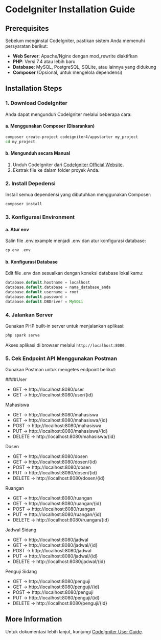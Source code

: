 # CodeIgniter Installation Guide

## Prerequisites
Sebelum menginstal CodeIgniter, pastikan sistem Anda memenuhi persyaratan berikut:

- **Web Server**: Apache/Nginx dengan mod_rewrite diaktifkan
- **PHP**: Versi 7.4 atau lebih baru
- **Database**: MySQL, PostgreSQL, SQLite, atau lainnya yang didukung
- **Composer** (Opsional, untuk mengelola dependensi)

## Installation Steps

### 1. Download CodeIgniter

Anda dapat mengunduh CodeIgniter melalui beberapa cara:

#### a. Menggunakan Composer (Disarankan)
```bash
composer create-project codeigniter4/appstarter my_project
cd my_project
```

#### b. Mengunduh secara Manual
1. Unduh CodeIgniter dari [CodeIgniter Official Website](https://codeigniter.com/download).
2. Ekstrak file ke dalam folder proyek Anda.

### 2. Install Depedensi
Install semua dependensi yang dibutuhkan menggunakan Composer:
```php
composer install
```

### 3. Konfigurasi Environment

#### a. Atur env
Salin file .env.example menjadi .env dan atur konfigurasi database:
```php
cp env .env
```

#### b. Konfigurasi Database
Edit file .env dan sesuaikan dengan koneksi database lokal kamu:
```php
database.default.hostname = localhost
database.default.database = nama_database_anda
database.default.username = root
database.default.password =
database.default.DBDriver = MySQLi
```

### 4. Jalankan Server
Gunakan PHP built-in server untuk menjalankan aplikasi:
```bash
php spark serve
```
Akses aplikasi di browser melalui `http://localhost:8080`.

### 5. Cek Endpoint API Menggunakan Postman
Gunakan Postman untuk mengetes endpoint berikut:

####User
- GET → http://localhost:8080/user
- GET → http://localhost:8080/user/{id}

Mahasiswa
- GET → http://localhost:8080/mahasiswa
- GET → http://localhost:8080/mahasiswa/{id}
- POST → http://localhost:8080/mahasiswa
- PUT → http://localhost:8080/mahasiswa/{id}
- DELETE → http://localhost:8080/mahasiswa/{id}

Dosen
- GET → http://localhost:8080/dosen
- GET → http://localhost:8080/dosen/{id}
- POST → http://localhost:8080/dosen
- PUT → http://localhost:8080/dosen/{id}
- DELETE → http://localhost:8080/dosen/{id}

Ruangan
- GET → http://localhost:8080/ruangan
- GET → http://localhost:8080/ruangan/{id}
- POST → http://localhost:8080/ruangan
- PUT → http://localhost:8080/ruangan/{id}
- DELETE → http://localhost:8080/ruangan/{id}

Jadwal Sidang
- GET → http://localhost:8080/jadwal
- GET → http://localhost:8080/jadwal/{id}
- POST → http://localhost:8080/jadwal
- PUT → http://localhost:8080/jadwal/{id}
- DELETE → http://localhost:8080/jadwal/{id}

Penguji Sidang
- GET → http://localhost:8080/penguji
- GET → http://localhost:8080/penguji/{id}
- POST → http://localhost:8080/penguji
- PUT → http://localhost:8080/penguji/{id}
- DELETE → http://localhost:8080/penguji/{id}

## More Information
Untuk dokumentasi lebih lanjut, kunjungi [CodeIgniter User Guide](https://codeigniter.com/user_guide/).

